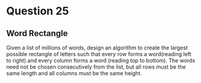 # Question 25
## Word Rectangle
Given a list of millions of words, design an algorithm to create the largest possible rectangle of letters such that every row forms a word(reading left to right) and every column forms a word (reading top to bottom). The words need not be chosen consecutively from the list, but all rows must be the same length and all columns must be the same height.
